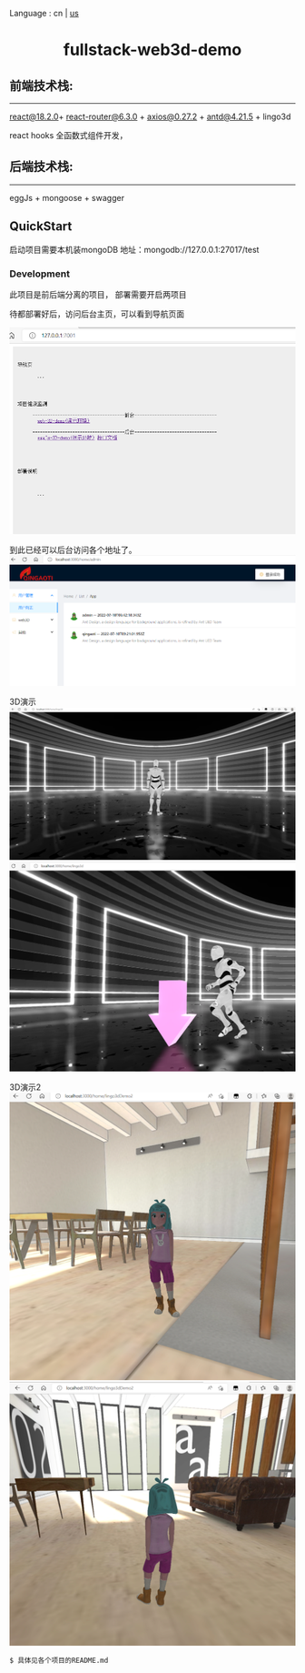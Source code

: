 Language : cn | [us](./README.us.md) 

<h1 align="center">fullstack-web3d-demo</h1>

## 前端技术栈:
---
react@18.2.0+ react-router@6.3.0 + axios@0.27.2 + antd@4.21.5 + lingo3d

react hooks 全函数式组件开发，

## 后端技术栈:
----------
eggJs + mongoose + swagger

## QuickStart

启动项目需要本机装mongoDB 地址：mongodb://127.0.0.1:27017/test


### Development
此项目是前后端分离的项目， 部署需要开启两项目

待都部署好后，访问后台主页，可以看到导航页面

![image](https://raw.githubusercontent.com/qingaoti/qingaoti/main/image/daohang.png)

到此已经可以后台访问各个地址了。
![image](https://raw.githubusercontent.com/qingaoti/qingaoti/main/image/denglu.png)

3D演示
![image](https://raw.githubusercontent.com/qingaoti/qingaoti/main/image/jiaren1.png)
![image](https://raw.githubusercontent.com/qingaoti/qingaoti/main/image/jiaren2.png)

3D演示2
![image](https://raw.githubusercontent.com/qingaoti/qingaoti/main/image/moxing1.png)
![image](https://raw.githubusercontent.com/qingaoti/qingaoti/main/image/moxing2.png)

```bash
$ 具体见各个项目的README.md
```

